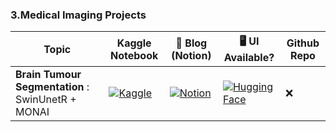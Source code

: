 ### 3.Medical Imaging Projects ##

| **Topic** | Kaggle Notebook | 📝 Blog (Notion) | 🖥️ UI Available? |Github Repo |
|------------------------------|--------------------|------------------|------------------|------------------|
| **Brain Tumour Segmentation** : SwinUnetR + MONAI | [![Kaggle](https://img.shields.io/badge/Kaggle-Notebook-20BEFF?logo=kaggle&logoColor=white)](https://www.kaggle.com/code/bkhedi/brats-segmentation-with-swinunetr) | [![Notion](https://img.shields.io/badge/Notion-Blog-000000?logo=notion&logoColor=white)](https://www.notion.so/Brain-Tumour-Segmentation-Swin-UNETR-1b9974e2543b8094a8bec1630cab860c?pvs=21) | [![Hugging Face](https://img.shields.io/badge/Live-HuggingFace-orange?logo=huggingface&logoColor=white)](https://huggingface.co/spaces/Hedi-Bk/BRATS) |❌|

